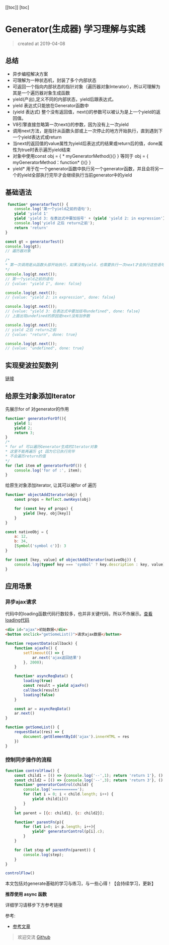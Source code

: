 [[toc]]
[toc]

# Generator(生成器) 学习理解与实践
> created at 2019-04-08

## 总结
- 异步编程解决方案
- 可理解为一种状态机，封装了多个内部状态
- 可返回一个指向内部状态的指针对象（遍历器对象Interator），所以可理解为其是一个遍历器对象生成函数
- yield(产出),定义不同的内部状态，yield后跟表达式。  
- yield 表达式只能放在Generator函数中
- (yield 表达式) 整个没有返回值，next()的参数可以被认为是上一个yield的返回值。  
- V8引擎直接忽略第一次next()的参数，因为没有上一次yield  
- 调用next方法，是指针从函数头部或上一次停止的地方开始执行，直到遇到下一个yield表达式或return
- 当next的返回值的value属性为yield后表达式的结果或return后的值，done属性为true时表示遍历yield结束
- 对象中使用const obj = { * myGeneratorMethod(){} } 等同于 obj = { myGeneratorMethod：function* (){} }
- yield* 用于在一个generator函数中执行另一个generator函数，并且会将另一个的yield全部执行完毕才会继续执行当前generator中的yield


## 基础语法
```js
 function* generatorTest() {
    console.log('第一个yield之前的语句');
    yield 'yield 1'
    yield 'yield 3: 在表达式中要加括号' + (yield 'yield 2: in expression')
    console.log('yield 之后 return之前');
    return 'return'
}

const gt = generatorTest()
console.log(gt);
// 遍历器对象

/*
* 第一次调用是从函数头部开始执行，如果没有yield，也需要执行一次next才会执行这些语句
*/
console.log(gt.next());
// 第一个yield之前的语句
// {value: "yield 1", done: false}

console.log(gt.next());
// {value: "yield 2: in expression", done: false}

console.log(gt.next());
// {value: "yield 3: 在表达式中要加括号undefined", done: false}
// 上面出现undefined的原因是next没有加参数

console.log(gt.next());
// yield 之后 return之前
// {value: "return", done: true}

console.log(gt.next());
// {value: "undefined", done: true}

```

## 实现斐波拉契数列

[链接](https://github.com/WarrenHewitt/blog/issues/blob/master/algorithm/algorithm.md)


## 给原生对象添加Iterator

先展示for of 对generator的作用
```js
function* generatorForOf(){
    yield 1;
    yield 2;
    return 3;
}
/*
* for of 可以遍历Generator生成的Iterator对象
* 这里不能再遍历 gt 因为它已执行完毕
* 不会遍历return的值
*/
for (let item of generatorForOf()) {
    console.log('for of :', item);
}
```

给原生对象添加iterator, 让其可以被for of 遍历

```js
function* objectAddIterator(obj) {
    const props = Reflect.ownKeys(obj)

    for (const key of props) {
        yield [key, obj[key]]
    }
}

const nativeObj = {
    a: 12,
    b: 34,
    [Symbol('symbol c')]: 3
}

for (const [key, value] of objectAddIterator(nativeObj)) {
    console.log(typeof key === 'symbol' ? key.description : key, value);
}
```

## 应用场景

### 异步ajax请求

代码中的loading函数代码行数较多，也并非关键代码，所以不作展示。[查看loading代码](https://github.com/WarrenHewitt/blog/issues/blob/master/blog-files/toastAndLoading.md)
```html
<div id="ajax">初始数据</div>
<button onclick="getSomeList()">请求ajax数据</button>
```

```js
function requestData(callback) {
    function ajaxFn() {
        setTimeout(() => {
            ar.next('ajax返回结果')
        }, 2000);
    }

    function* asyncReqData() {
        loading(true)
        const result = yield ajaxFn()
        callback(result)
        loading(false)
    }

    const ar = asyncReqData()
    ar.next()
}

function getSomeList() {
    requestData((res) => {
        document.getElementById('ajax').innerHTML = res
    })
}
```

### 控制同步操作的流程

```js
function controlFlow() {
    const child1 = [() => {console.log('--',1); return 'return 1'}, () => {console.log('--',2); return 'return 2'}]
    const child2 = [() => {console.log('--',3); return 'return 3'}, () => {console.log('--',4); return 'return 4'}]
    function* generatorControl(child) {
        console.log('===========');
        for (let i = 0; i < child.length; i++) {
            yield child[i]()
        }
    }
    let parent = [{c: child1}, {c: child2}];

    function* parentFn(p){
        for (let i=0; i< p.length; i++){
            yield* generatorControl(p[i].c);
        }
    }

    for (let step of parentFn(parent)) {
        console.log(step);
    }
}

controlFlow()
```

本文包括对generate基础的学习与练习，与一些心得！【会持续学习，更新】

**推荐使用 async 函数**

详细学习请移步下方参考链接

参考:
- [参考文章](http://es6.ruanyifeng.com/#docs/generator)


> 欢迎交流 [Github](https://github.com/WarrenHewitt/blog/issues)

